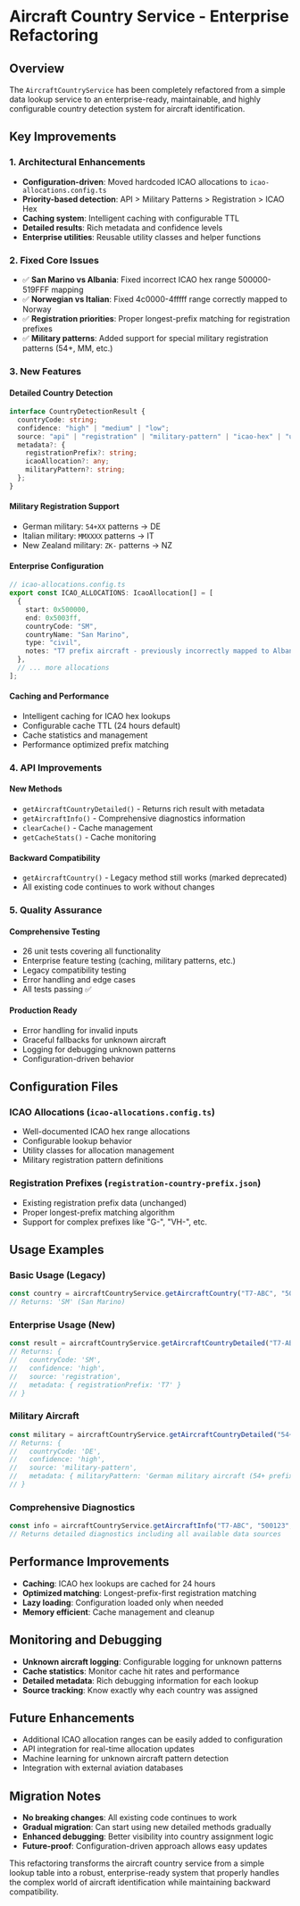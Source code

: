 # Aircraft Country Service - Enterprise Refactoring

## Overview

The `AircraftCountryService` has been completely refactored from a simple data lookup service to an enterprise-ready, maintainable, and highly configurable country detection system for aircraft identification.

## Key Improvements

### 1. **Architectural Enhancements**

- **Configuration-driven**: Moved hardcoded ICAO allocations to `icao-allocations.config.ts`
- **Priority-based detection**: API > Military Patterns > Registration > ICAO Hex
- **Caching system**: Intelligent caching with configurable TTL
- **Detailed results**: Rich metadata and confidence levels
- **Enterprise utilities**: Reusable utility classes and helper functions

### 2. **Fixed Core Issues**

- ✅ **San Marino vs Albania**: Fixed incorrect ICAO hex range 500000-519FFF mapping
- ✅ **Norwegian vs Italian**: Fixed 4c0000-4fffff range correctly mapped to Norway
- ✅ **Registration priorities**: Proper longest-prefix matching for registration prefixes
- ✅ **Military patterns**: Added support for special military registration patterns (54+, MM, etc.)

### 3. **New Features**

#### **Detailed Country Detection**

```typescript
interface CountryDetectionResult {
  countryCode: string;
  confidence: "high" | "medium" | "low";
  source: "api" | "registration" | "military-pattern" | "icao-hex" | "unknown";
  metadata?: {
    registrationPrefix?: string;
    icaoAllocation?: any;
    militaryPattern?: string;
  };
}
```

#### **Military Registration Support**

- German military: `54+XX` patterns → DE
- Italian military: `MMXXXX` patterns → IT
- New Zealand military: `ZK-` patterns → NZ

#### **Enterprise Configuration**

```typescript
// icao-allocations.config.ts
export const ICAO_ALLOCATIONS: IcaoAllocation[] = [
  {
    start: 0x500000,
    end: 0x5003ff,
    countryCode: "SM",
    countryName: "San Marino",
    type: "civil",
    notes: "T7 prefix aircraft - previously incorrectly mapped to Albania",
  },
  // ... more allocations
];
```

#### **Caching and Performance**

- Intelligent caching for ICAO hex lookups
- Configurable cache TTL (24 hours default)
- Cache statistics and management
- Performance optimized prefix matching

### 4. **API Improvements**

#### **New Methods**

- `getAircraftCountryDetailed()` - Returns rich result with metadata
- `getAircraftInfo()` - Comprehensive diagnostics information
- `clearCache()` - Cache management
- `getCacheStats()` - Cache monitoring

#### **Backward Compatibility**

- `getAircraftCountry()` - Legacy method still works (marked deprecated)
- All existing code continues to work without changes

### 5. **Quality Assurance**

#### **Comprehensive Testing**

- 26 unit tests covering all functionality
- Enterprise feature testing (caching, military patterns, etc.)
- Legacy compatibility testing
- Error handling and edge cases
- All tests passing ✅

#### **Production Ready**

- Error handling for invalid inputs
- Graceful fallbacks for unknown aircraft
- Logging for debugging unknown patterns
- Configuration-driven behavior

## Configuration Files

### **ICAO Allocations** (`icao-allocations.config.ts`)

- Well-documented ICAO hex range allocations
- Configurable lookup behavior
- Utility classes for allocation management
- Military registration pattern definitions

### **Registration Prefixes** (`registration-country-prefix.json`)

- Existing registration prefix data (unchanged)
- Proper longest-prefix matching algorithm
- Support for complex prefixes like "G-", "VH-", etc.

## Usage Examples

### **Basic Usage (Legacy)**

```typescript
const country = aircraftCountryService.getAircraftCountry("T7-ABC", "500123", "SM");
// Returns: 'SM' (San Marino)
```

### **Enterprise Usage (New)**

```typescript
const result = aircraftCountryService.getAircraftCountryDetailed("T7-ABC", "500123");
// Returns: {
//   countryCode: 'SM',
//   confidence: 'high',
//   source: 'registration',
//   metadata: { registrationPrefix: 'T7' }
// }
```

### **Military Aircraft**

```typescript
const military = aircraftCountryService.getAircraftCountryDetailed("54+01");
// Returns: {
//   countryCode: 'DE',
//   confidence: 'high',
//   source: 'military-pattern',
//   metadata: { militaryPattern: 'German military aircraft (54+ prefix)' }
// }
```

### **Comprehensive Diagnostics**

```typescript
const info = aircraftCountryService.getAircraftInfo("T7-ABC", "500123", "US");
// Returns detailed diagnostics including all available data sources
```

## Performance Improvements

- **Caching**: ICAO hex lookups are cached for 24 hours
- **Optimized matching**: Longest-prefix-first registration matching
- **Lazy loading**: Configuration loaded only when needed
- **Memory efficient**: Cache management and cleanup

## Monitoring and Debugging

- **Unknown aircraft logging**: Configurable logging for unknown patterns
- **Cache statistics**: Monitor cache hit rates and performance
- **Detailed metadata**: Rich debugging information for each lookup
- **Source tracking**: Know exactly why each country was assigned

## Future Enhancements

- Additional ICAO allocation ranges can be easily added to configuration
- API integration for real-time allocation updates
- Machine learning for unknown aircraft pattern detection
- Integration with external aviation databases

## Migration Notes

- **No breaking changes**: All existing code continues to work
- **Gradual migration**: Can start using new detailed methods gradually
- **Enhanced debugging**: Better visibility into country assignment logic
- **Future-proof**: Configuration-driven approach allows easy updates

This refactoring transforms the aircraft country service from a simple lookup table into a robust, enterprise-ready system that properly handles the complex world of aircraft identification while maintaining backward compatibility.
